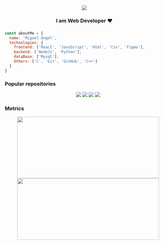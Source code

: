 <div align="center">
<img src='https://user-images.githubusercontent.com/82726832/161098390-ab36a887-d503-4365-9a58-a24e4192029a.png'>
  


<h3 align="center">I am Web Developer ♥<h3>
</div>

```javascript
const aboutMe = {
  name: 'Miguel Angel',
  technologies: {
    frontend: ['React', 'JavaScript', 'Html', 'Css', 'Figma'],
    backend: ['NodeJs', 'Python'],
    dataBase: ['Mysql'],
    Others: ['C', 'Git', 'GitHub', 'C++']
  }
}
```

<h3>Popular repositories</h3>
  
<ul align='center'>
  <img src='https://github-readme-stats.vercel.app/api/pin/?username=MiguelBarreraDev&repo=AirBnB_clone&theme=tokyonight'>
  <img src='https://github-readme-stats.vercel.app/api/pin/?username=MiguelBarreraDev&repo=MergeSortAnimation&theme=tokyonight'>
  <img src='https://github-readme-stats.vercel.app/api/pin/?username=MiguelBarreraDev&repo=printf&theme=tokyonight'>
  <img src='https://github-readme-stats.vercel.app/api/pin/?username=MiguelBarreraDev&repo=simple_shell&theme=tokyonight'>
</ul>
  
<h3>Metrics</h3>
<ul align='center'>
<a href='https://github.com/MiguelBarreraDev'>
  <img src='https://github-readme-stats.vercel.app/api?username=MiguelBarreraDev&count_private=true&show_icons=true&theme=tokyonight' height='195px' width='450px'>
  </a>
<a href='https://github.com/MiguelBarreraDev'>
  <img src='https://github-readme-stats.vercel.app/api/top-langs/?username=MiguelBarreraDev&layout=compact&theme=tokyonight' height='195px' width='450px'/>
</a>
</ul>
<!---
- 🔭 I’m currently working on ...
- 🌱 I’m currently learning ...
- 👯 I’m looking to collaborate on ...
- 🤔 I’m looking for help with ...
- 💬 Ask me about ...
- 📫 How to reach me: ...
- 😄 Pronouns: ...
- ⚡ Fun fact: ...
-->

